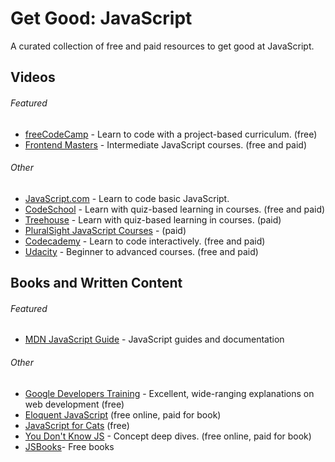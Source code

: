 # Get Good: JavaScript
A curated collection of free and paid resources to get good at JavaScript.

## Videos

###### Featured
- [freeCodeCamp](https://www.freecodecamp.org/) - Learn to code with a project-based curriculum. (free)
- [Frontend Masters](https://www.frontendmasters.com/) - Intermediate JavaScript courses. (free and paid)

###### Other
- [JavaScript.com](https://www.javascript.com/) - Learn to code basic JavaScript.
- [CodeSchool](https://www.codeschool.com) - Learn with quiz-based learning in courses. (free and paid)
- [Treehouse](https://www.teamtreehouse.com) - Learn with quiz-based learning in courses. (paid)
- [PluralSight JavaScript Courses](https://www.pluralsight.com/browse/software-development/javascript) - (paid)
- [Codecademy](https://www.codecademy.com/learn/javascript) - Learn to code interactively. (free and paid)
- [Udacity](https://www.udacity.com/course/intro-to-javascript--ud803) - Beginner to advanced courses. (free and paid)

## Books and Written Content

###### Featured
- [MDN JavaScript Guide](https://developer.mozilla.org/en-US/docs/Web/JavaScript/Guide) - JavaScript guides and documentation

###### Other
- [Google Developers Training](https://developers.google.com/training/web/) - Excellent, wide-ranging explanations on web development (free)
- [Eloquent JavaScript](http://eloquentjavascript.net/) (free online, paid for book)
- [JavaScript for Cats](http://jsforcats.com/) (free)
- [You Don't Know JS](https://github.com/getify/You-Dont-Know-JS) - Concept deep dives. (free online, paid for book)
- [JSBooks](http://jsbooks.revolunet.com/)- Free books
